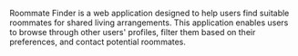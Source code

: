 
Roommate Finder is a web application designed to help users find suitable roommates for shared living arrangements. This application enables users to browse through other users' profiles, filter them based on their preferences, and contact potential roommates.


